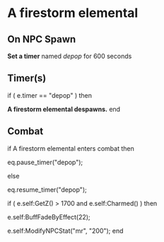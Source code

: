 # A firestorm elemental
## On NPC Spawn

**Set a timer** named *depop* for 600 seconds
## Timer(s)

if ( e.timer == "depop" ) then


**A firestorm elemental despawns.**
end

## Combat

if  A firestorm elemental enters combat  then


eq.pause_timer("depop");

else


eq.resume_timer("depop");





if ( e.self:GetZ() > 1700 and e.self:Charmed() ) then


e.self:BuffFadeByEffect(22);


e.self:ModifyNPCStat("mr", "200");
end
